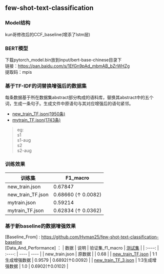 ## few-shot-text-classification
### Model结构
kun哥修改后的CCF_baseline(增添了lstm层)
### BERT模型
下载pytorch_model.bin放到input/bert-base-chinese目录下<br>
链接：https://pan.baidu.com/s/1EfGn9pAd_mbmAB_bZrWHZg <br>
提取码：mpis

### 基于TF-IDF的词替换增强后的数据集
每条数据基于所在数据集abstract部分构成的语料库，替换其abstract中的五个词，生成一条句子。生成文件中原语句与其对应增强后的语句紧邻。<br>
* [new_train_TF.json(1950条)](https://github.com/H-Y-E/few-shot-text-classification_CCF-baseline/tree/main/few-shot-text-classificatoin/input/data_aug)<br>
* [mytrain_TF.json(1743条)](https://github.com/H-Y-E/few-shot-text-classification_CCF-baseline/tree/main/few-shot-text-classificatoin/input/data_aug)<br>

> eg:<br>
> s1<br>
> s1-aug<br>
> s2<br>
> s2-aug

### 训练效果
|  训练集  | F1_macro  |
|  ----  | ----  |
| new_train.json | 0.67847 |
| new_train_TF.json |0.68660 (↑ 0.0082)|
| mytrain.json  |0.59214|
|mytrain_TF.json|0.62834 (↑ 0.0362)|

### 基于新baseline的数据增强效果
[Baseline_From] : https://github.com/Hyman25/few-shot-text-classification-baseline<br>
[Data_And_Performance] ：
| 数据 | 说明 | 验证集_f1_macro | [测试集](https://github.com/H-Y-E/few-shot-text-classification/blob/main/few-shot-text-classificatoin/input/new_test.json) |
| :----: | :----: | ---- | ---- |
| new_train.json | 原数据 |   | 0.68 |
| [new_train_TF.json](https://github.com/H-Y-E/few-shot-text-classification/blob/main/few-shot-text-classificatoin/input/data_aug/new_train_TF.json) | 1:1生成增强数据 | 0.9579 | 0.6892(↑0.0092) |
| [new_train_TF_3.json](https://github.com/H-Y-E/few-shot-text-classification/blob/main/few-shot-text-classificatoin/input/data_aug/new_train_TF_3.json) | 1:3生成增强数据 | 1.0 | 0.6902(↑0.0102) |
